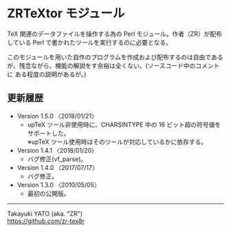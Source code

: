 ZRTeXtor モジュール
===================

TeX 関連のデータファイルを操作する為の Perl モジュール。作者（ZR）が配布
している Perl で書かれたツールを実行するのに必要となる。

このモジュールを用いた自作のプログラムを作成および配布するのは自由である
が、残念ながら、機能の解説をす余裕は全くない。(ソースコード中のコメントに
ある程度の説明があるが。)

更新履歴
--------

  * Version 1.5.0 〈2018/01/21〉
      - upTeX ツール非使用時に、CHARSINTYPE 中の 16 ビット超の符号値を
        サポートした。  
        ※upTeX ツール使用時はそのツールが対応しているかに依存する。
  * Version 1.4.1 〈2018/01/20〉
      - バグ修正(vf_parse)。
  * Version 1.4.0 〈2017/07/17〉
      - バグ修正。
  * Version 1.3.0 〈2010/05/05〉
      - 最初の公開版。

--------------------
Takayuki YATO (aka. "ZR")  
https://github.com/zr-tex8r
